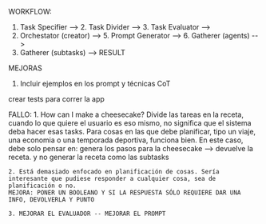 WORKFLOW:

1. Task Specifier --> 2. Task Divider --> 3. Task Evaluator -->
4. Orchestator (creator) --> 5. Prompt Generator --> 6. Gatherer (agents) -->
7. Gatherer (subtasks) --> RESULT


MEJORAS



1. Incluir ejemplos en los prompt y técnicas CoT

crear tests para correr la app

FALLO:
    1. How can I make a cheesecake? Divide las tareas en la receta, cuando lo que quiere el usuario es eso mismo, no significa que el sistema deba hacer esas tasks. Para cosas en las que debe planificar, tipo un viaje, una economia o una temporada deportiva, funciona bien.
    En este caso, debe solo pensar en: genera los pasos para la cheesecake --> devuelve la receta. y no generar la receta como las subtasks


    2. Está demasiado enfocado en planificación de cosas. Sería interesante que pudiese responder a cualquier cosa, sea de planificación o no.
    MEJORA: PONER UN BOOLEANO Y SI LA RESPUESTA SÓLO REQUIERE DAR UNA INFO, DEVOLVERLA Y PUNTO

    3. MEJORAR EL EVALUADOR -- MEJORAR EL PROMPT